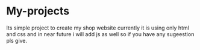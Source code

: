 # My-projects
Its simple project to create my shop website currently it is using only html and css and in near future i will add js as well so if you have any sugeestion pls give.
